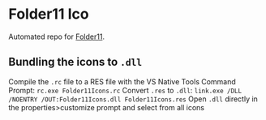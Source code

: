 # Folder11 Ico

Automated repo for [Folder11](https://github.com/icon11-community/Folder11).

## Bundling the icons to `.dll`

Compile the `.rc` file to a RES file with the VS Native Tools Command Prompt: `rc.exe Folder11Icons.rc`
Convert `.res` to `.dll`: `link.exe /DLL /NOENTRY /OUT:Folder11Icons.dll Folder11Icons.res`
Open `.dll` directly in the properties>customize prompt and select from all icons
